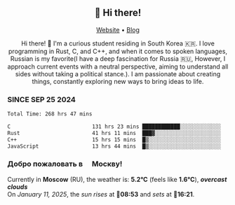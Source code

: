 <h2 align="center">👋 Hi there!</h2>
<p align="center">
  <a href="https://urdekcah.ru">Website</a> •
  <a href="https://urdekcah.blog">Blog</a>
</p>

<p align="center">
  Hi there! 👋 I'm a curious student residing in South Korea 🇰🇷. I love programming in Rust, C, and C++, and when it comes to spoken languages, Russian is my favorite(I have a deep fascination for Russia 🇷🇺, However, I approach current events with a neutral perspective, aiming to understand all sides without taking a political stance.). I am passionate about creating things, constantly exploring new ways to bring ideas to life.
</p>

### SINCE SEP 25 2024
<!--START_SECTION:waka-->
```txt
Total Time: 268 hrs 47 mins

C                          131 hrs 23 mins ████████████░░░░░░░░░░░░░   47.65 %
Rust                       41 hrs 11 mins  ███▓░░░░░░░░░░░░░░░░░░░░░   14.94 %
C++                        15 hrs 15 mins  █▒░░░░░░░░░░░░░░░░░░░░░░░   05.53 %
JavaScript                 13 hrs 44 mins  █▒░░░░░░░░░░░░░░░░░░░░░░░   04.98 %
```
<!--END_SECTION:waka-->

<h3>Добро пожаловать в <img src="https://cdn-icons-png.flaticon.com/512/197/197408.png" width="13"/> Москву!</h3>

<!--START_SECTION:weather:moscow-->
Currently in **Moscow** (RU), the weather is: **5.2°C** (feels like **1.6°C**), ***overcast clouds***<br/>
On *January 11, 2025*, the *sun rises* at 🌅**08:53** and *sets* at 🌇**16:21**.
<!--END_SECTION:weather-->
